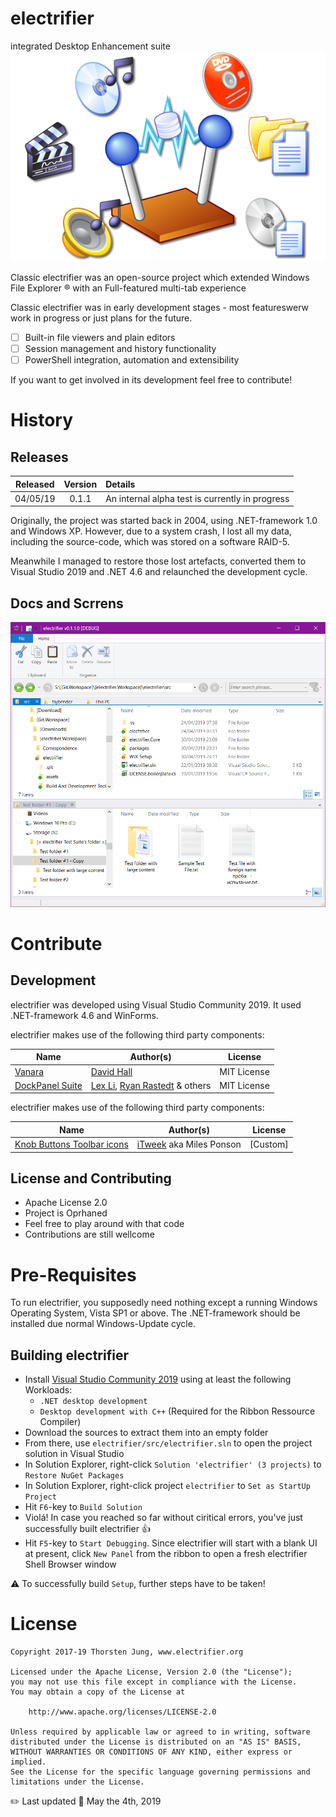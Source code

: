 # electrifier
integrated Desktop Enhancement suite ![electrifier Logo](./assets/Electrifier%20Logo%20-%20Unflashed.png)

Classic electrifier was an open-source project which extended Windows File Explorer :registered: with an Full-featured multi-tab experience

Classic electrifier was in early development stages - most featureswerw work in progress or just plans for the future.

- [ ] Built-in file viewers and plain editors
- [ ] Session management and history functionality
- [ ] PowerShell integration, automation and extensibility

If you want to get involved in its development feel free to contribute!

# History

## Releases

Released | Version | Details
:------: | :-----: | :------
04/05/19 | 0.1.1 | An internal alpha test is currently in progress


Originally, the project was started back in 2004, using .NET-framework 1.0 and Windows XP. However, due to a system crash, I lost all my data, including the source-code, which was stored on a software RAID-5.

Meanwhile I managed to restore those lost artefacts, converted them to Visual Studio 2019 and .NET 4.6 and relaunched the development cycle.

## Docs and Scrrens

![electrifier Main Form](./docs/Pictures/MainForm.png)


# Contribute
## Development

electrifier was developed using Visual Studio Community 2019.
It used .NET-framework 4.6 and WinForms.

electrifier makes use of the following third party components:

Name | Author(s) | License
---- | --------- | -------
[Vanara](https://github.com/dahall/Vanara) | [David Hall](https://github.com/dahall) | MIT License
[DockPanel Suite](https://github.com/dockpanelsuite/dockpanelsuite) | [Lex Li](https://github.com/lextm), [Ryan Rastedt](https://github.com/roken) & others | MIT License

electrifier makes use of the following third party components:

Name | Author(s) | License
---- | --------- | -------
[Knob Buttons Toolbar icons](https://www.deviantart.com/itweek/art/Knob-Buttons-Toolbar-icons-73463960) | [iTweek](https://www.deviantart.com/itweek) aka Miles Ponson| [Custom]

## License and Contributing

- Apache License 2.0
- Project is Oprhaned
- Feel free to play around with that code
- Contributions are still wellcome

# Pre-Requisites

To run electrifier, you supposedly need nothing except a running Windows Operating System, Vista SP1 or above. The .NET-framework should be installed due normal Windows-Update cycle.

## Building electrifier

* Install [Visual Studio Community 2019](https://visualstudio.microsoft.com/de/vs/community/) using at least the following Workloads:
  * `.NET desktop development`
  * `Desktop development with C++` (Required for the Ribbon Ressource Compiler)
* Download the sources to extract them into an empty folder
* From there, use `electrifier/src/electrifier.sln` to open the project solution in Visual Studio
* In Solution Explorer, right-click `Solution 'electrifier' (3 projects)` to `Restore NuGet Packages`
* In Solution Explorer, right-click project `electrifier` to `Set as StartUp Project`
* Hit `F6`-key to `Build Solution`
* Violá! In case you reached so far without ciritical errors, you've just successfully built electrifier :+1:
* Hit `F5`-key to `Start Debugging`. Since electrifier will start with a blank UI at present, click `New Panel` from the ribbon to open a fresh electrifier Shell Browser window

:warning: To successfully build `Setup`, further steps have to be taken!

# License


    Copyright 2017-19 Thorsten Jung, www.electrifier.org
 
    Licensed under the Apache License, Version 2.0 (the "License");
    you may not use this file except in compliance with the License.
    You may obtain a copy of the License at
 
        http://www.apache.org/licenses/LICENSE-2.0
 
    Unless required by applicable law or agreed to in writing, software
    distributed under the License is distributed on an "AS IS" BASIS,
    WITHOUT WARRANTIES OR CONDITIONS OF ANY KIND, either express or implied.
    See the License for the specific language governing permissions and
    limitations under the License.


:pencil2: Last updated :calendar: May the 4th, 2019
